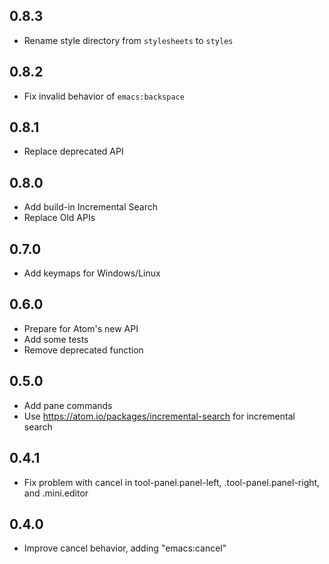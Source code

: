 ## 0.8.3
* Rename style directory from `stylesheets` to `styles`

## 0.8.2
* Fix invalid behavior of `emacs:backspace`

## 0.8.1
* Replace deprecated API

## 0.8.0
* Add build-in Incremental Search
* Replace Old APIs

## 0.7.0
* Add keymaps for Windows/Linux

## 0.6.0
* Prepare for Atom's new API
* Add some tests
* Remove deprecated function

## 0.5.0
* Add pane commands
* Use https://atom.io/packages/incremental-search for incremental search

## 0.4.1
* Fix problem with cancel in tool-panel.panel-left, .tool-panel.panel-right, and .mini.editor

## 0.4.0
* Improve cancel behavior, adding "emacs:cancel"
